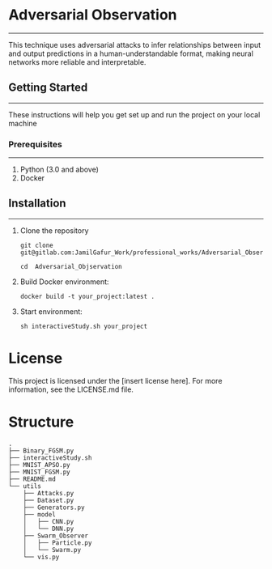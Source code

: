# Adversarial Observation
---

This technique uses adversarial attacks to infer relationships between input and output predictions in a human-understandable format, making neural networks more reliable and interpretable.

## Getting Started
---
These instructions will help you get set up and run the project on your local machine

### Prerequisites
---

1. Python (3.0 and above)
2. Docker

## Installation
---

1. Clone the repository 
    
    ```
    git clone git@gitlab.com:JamilGafur_Work/professional_works/Adversarial_Observation.git

    cd  Adversarial_Objservation
    ```

2. Build Docker environment:
    ```
    docker build -t your_project:latest .
    ```

3. Start environment:
    ```
    sh interactiveStudy.sh your_project
    ```

# License

This project is licensed under the [insert license here]. For more information, see the LICENSE.md file.



# Structure
```
.
├── Binary_FGSM.py  
├── interactiveStudy.sh
├── MNIST_APSO.py
├── MNIST_FGSM.py
├── README.md
└── utils
    ├── Attacks.py
    ├── Dataset.py
    ├── Generators.py
    ├── model
    │   ├── CNN.py
    │   └── DNN.py
    ├── Swarm_Observer
    │   ├── Particle.py
    │   └── Swarm.py
    └── vis.py
```